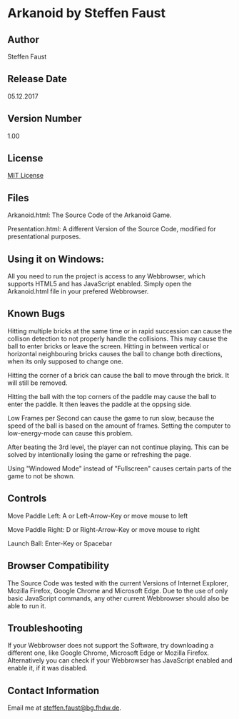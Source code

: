 

# Arkanoid by Steffen Faust

## Author
Steffen Faust   

## Release Date
05.12.2017

## Version Number
1.00

## License
[MIT License](LICENSE)

## Files
Arkanoid.html: The Source Code of the Arkanoid Game. 

Presentation.html: A different Version of the Source Code, modified for presentational purposes. 

## Using it on Windows:
All you need to run the project is access to any Webbrowser, which supports HTML5 and has JavaScript enabled. Simply open the Arkanoid.html file in your prefered Webbrowser.

## Known Bugs

Hitting multiple bricks at the same time or in rapid succession can cause the collison detection to not properly handle the collisions. This may cause the ball to enter bricks or leave the screen. Hitting in between vertical or horizontal neighbouring bricks causes the ball to change both directions, when its only supposed to change one.

Hitting the corner of a brick can cause the ball to move through the brick. It will still be removed.

Hitting the ball with the top corners of the paddle may cause the ball to enter the paddle. It then leaves the paddle at the oppsing side.

Low Frames per Second can cause the game to run slow, because the speed of the ball is based on the amount of frames. Setting the computer to low-energy-mode can cause this problem. 

After beating the 3rd level, the player can not continue playing. This can be solved by intentionally losing the game or refreshing the page.

Using "Windowed Mode" instead of "Fullscreen" causes certain parts of the game to not be shown.

## Controls
Move Paddle Left: A or Left-Arrow-Key or move mouse to left

Move Paddle Right: D or Right-Arrow-Key or move mouse to right

Launch Ball: Enter-Key or Spacebar

## Browser Compatibility
The Source Code was tested with the current Versions of Internet Explorer, Mozilla Firefox, Google Chrome and Microsoft Edge.
Due to the use of only basic JavaScript commands, any other current Webbrowser should also be able to run it. 

## Troubleshooting
If your Webbrowser does not support the Software, try downloading a different one, like Google Chrome, Microsoft Edge or Mozilla Firefox.
Alternatively you can check if your Webbrowser has JavaScript enabled and enable it, if it was disabled. 

## Contact Information
Email me at steffen.faust@bg.fhdw.de.

